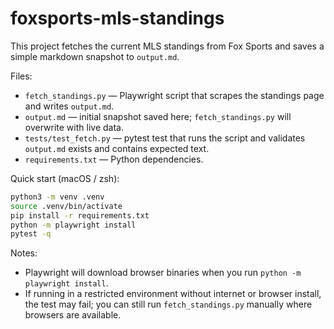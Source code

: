 # foxsports-mls-standings

This project fetches the current MLS standings from Fox Sports and saves a simple markdown snapshot to `output.md`.

Files:
- `fetch_standings.py` — Playwright script that scrapes the standings page and writes `output.md`.
- `output.md` — initial snapshot saved here; `fetch_standings.py` will overwrite with live data.
- `tests/test_fetch.py` — pytest test that runs the script and validates `output.md` exists and contains expected text.
- `requirements.txt` — Python dependencies.

Quick start (macOS / zsh):

```bash
python3 -m venv .venv
source .venv/bin/activate
pip install -r requirements.txt
python -m playwright install
pytest -q
```

Notes:
- Playwright will download browser binaries when you run `python -m playwright install`.
- If running in a restricted environment without internet or browser install, the test may fail; you can still run `fetch_standings.py` manually where browsers are available.
